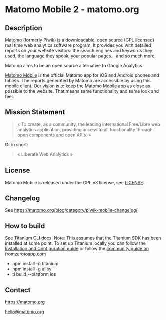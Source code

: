 # Matomo Mobile 2 - matomo.org

## Description

[Matomo](http://matomo.org/) (formerly Piwik) is a downloadable, open source (GPL licensed) real time web analytics 
software program.  It provides you with detailed reports on your website 
visitors: the search engines and keywords they used, the language they speak,
your popular pages... and so much more. 

Matomo aims to be an open source alternative to Google Analytics.

[Matomo Mobile](https://matomo.org/mobile/) is the official Matomo app for iOS and Android phones and tablets.
The reports generated by Matomo are accessible by using this mobile client. Our 
vision is to keep the Matomo Mobile app as close as possible to the website.
That means same functionality and same look and feel.

## Mission Statement

> « To create, as a community, the leading international Free/Libre web analytics application, providing access to all functionality through open components and open APIs. »

Or in short:
> « Liberate Web Analytics »

## License

Matomo Mobile is released under the GPL v3 license, see [LICENSE](LICENSE). 

## Changelog

See https://matomo.org/blog/category/piwik-mobile-changelog/

## How to build

See [Titanium CLI docs](https://titaniumsdk.com/guide/Titanium_SDK/Titanium_SDK_Guide/Titanium_Command-Line_Interface_Reference/). Note: This assumes that the Titanium SDK has been installed at some point. To set up Titanium locally you can follow the [Installation and Configuration guide](https://titaniumsdk.com/guide/Titanium_SDK/Titanium_SDK_Getting_Started/Installation_and_Configuration/) or follow the [community guide on fromzerotoapp.com](https://fromzerotoapp.com/how-to-install-appcelerator-titanium/)

* npm install -g titanium
* npm install -g alloy
* ti build --platform ios

## Contact

https://matomo.org

hello@matomo.org

